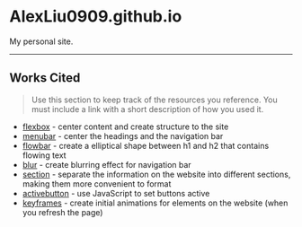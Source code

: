 # AlexLiu0909.github.io

My personal site.

---

## Works Cited

> Use this section to  keep track of the resources you reference. You must include a link with a short description of how you used it. 

- [flexbox](https://css-tricks.com/snippets/css/a-guide-to-flexbox/) - center content and create structure to the site
- [menubar](https://github.com/copilot/share/803a11b0-0a80-8076-a102-d80900dc6938) - center the headings and the navigation bar
- [flowbar](https://github.com/copilot/share/c87b0020-4a84-8c76-9811-c809005c2029) - create a elliptical shape between h1 and h2 that contains flowing text
- [blur](https://codingdev.medium.com/make-a-navbars-background-blur-3eebc5ed7952) - create blurring effect for navigation bar
- [section](https://www.w3schools.com/Tags/tag_section.asp) - separate the information on the website into different sections, making them more convenient to format
- [activebutton](https://stackoverflow.com/questions/64441621/javascript-set-button-active) - use JavaScript to set buttons active
- [keyframes](https://www.w3schools.com/cssref/atrule_keyframes.php) - create initial animations for elements on the website (when you refresh the page)